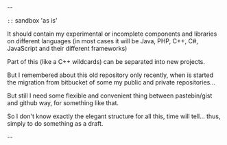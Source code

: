 
--

`::` sandbox 'as is' 

It should contain my experimental or incomplete components and libraries on different languages (in most cases it will be Java, PHP, C++, C#, JavaScript and their different frameworks)

Part of this (like a C++ wildcards) can be separated into new projects.

But I remembered about this old repository only recently, when is started the migration from bitbucket of some my public and private repositories...

But still I need some flexible and convenient thing between pastebin/gist and github way, for something like that.

So I don't know exactly the elegant structure for all this, time will tell... thus, simply to do something as a draft.

--

